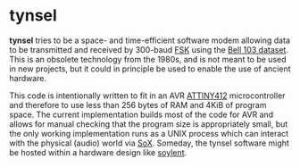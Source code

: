 # tynsel

**tynsel** tries to be a space- and time-efficient software modem allowing data to be transmitted and received by 300-baud [FSK] using the [Bell 103 dataset]. This is an obsolete technology from the 1980s, and is not meant to be used in new projects, but it could in principle be used to enable the use of ancient hardware.

This code is intentionally written to fit in an AVR [ATTINY412] microcontroller and therefore to use less than 256 bytes of RAM and 4KiB of program space. The current implementation builds most of the code for AVR and allows for manual checking that the program size is appropriately small, but the only working implementation runs as a UNIX process which can interact with the physical (audio) world via [SoX]. Someday, the tynsel software might be hosted within a hardware design like [soylent].

[FSK]: https://en.wikipedia.org/wiki/Frequency-shift_keying
[Bell 103 dataset]: https://en.wikipedia.org/wiki/Bell_103_modem
[ATTINY412]: https://www.microchip.com/wwwproducts/en/ATTINY412
[SoX]: http://sox.sourceforge.net
[soylent]: https://github.com/kulp/soylent
